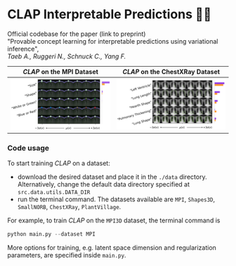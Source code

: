 # CLAP Interpretable Predictions 👏🏻
Official codebase for the paper (link to preprint) <br />
"Provable concept learning for interpretable predictions using variational inference", <br /> 
_Taeb A., Ruggeri N., Schnuck C., Yang F._ 

_CLAP_ on the MPI Dataset             |  _CLAP_ on the ChestXRay Dataset
:-------------------------:|:-------------------------:
![](figures/CLAP_MPI.png) | ![](figures/CLAP_chestxray.png)

### Code usage
To start training _CLAP_ on a dataset:

- download the desired dataset and place it in the `./data` directory. 
Alternatively, change the default data directory specified at `src.data.utils.DATA_DIR`
- run the terminal command. The datasets available are 
`MPI`, `Shapes3D`, `SmallNORB`, `ChestXRay`, `PlantVillage`. 

For example, to train _CLAP_ on the `MPI3D` dataset, the terminal command is
```python
python main.py --dataset MPI
```
More options for training, e.g. latent space dimension and regularization parameters, are specified inside `main.py`.




